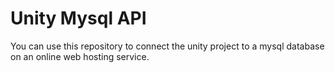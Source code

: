 # Unity Mysql API
You can use this repository to connect the unity project to a mysql database on an online web hosting service.

